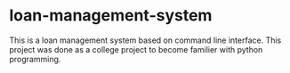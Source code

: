 # loan-management-system
This is a loan management system based on command line interface. This project was done as a college project to become familier with python programming.
